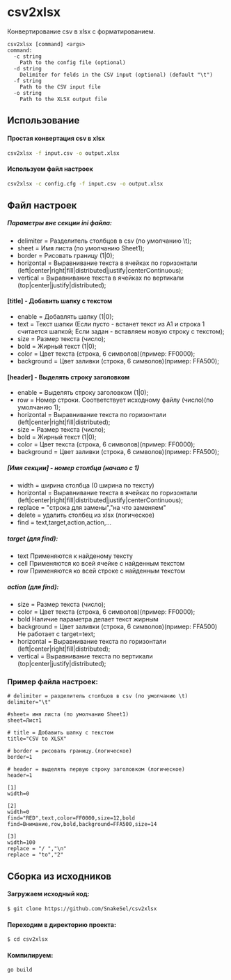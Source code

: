 # csv2xlsx

Конвертирование csv в xlsx с форматированием.

```
csv2xlsx [command] <args>
command:
  -c string
    Path to the config file (optional)
  -d string
    Delimiter for felds in the CSV input (optional) (default "\t")
  -f string
    Path to the CSV input file
  -o string
    Path to the XLSX output file
```
## Использование
#### Простая конвертация csv в xlsx
```sh
csv2xlsx -f input.csv -o output.xlsx
```
#### Используем файл настроек
```sh
csv2xlsx -c config.cfg -f input.csv -o output.xlsx
```
## Файл настроек
##### Параметры вне секции ini файла:
 - delimiter = Разделитель столбцов в csv (по умолчанию \t);
 - sheet = Имя листа (по умолчанию Sheet1);
 - border = Рисовать границу (1|0);
 - horizontal = Выравнивание текста в ячейках по горизонтали (left|center|right|fill|distributed|justify|centerContinuous);
 - vertical = Выравнивание текста в ячейках по вертикали (top|center|justify|distributed);

#### [title] - Добавить шапку с текстом
 - enable = Добавлять шапку (1|0);
 - text = Текст шапки (Если пусто - встанет текст из A1 и строка 1 считается шапкой; Если задан - вставляем новую строку с текстом);
 - size = Размер текста (число);
 - bold = Жирный текст (1|0);
 - color = Цвет текста (строка, 6 символов)(пример: FF0000);
 - background = Цвет заливки (строка, 6 символов)(пример: FFA500);

#### [header] - Выделять строку заголовком
 - enable = Выделять строку заголовком (1|0);
 - row = Номер строки. Соответствует исходному файлу (число)(по умолчанию 1);
 - horizontal = Выравнивание текста по горизонтали (left|center|right|fill|distributed);
 - size = Размер текста (число);
 - bold = Жирный текст (1|0);
 - color = Цвет текста (строка, 6 символов)(пример: FF0000);
 - background = Цвет заливки (строка, 6 символов)(пример: FFA500);

##### [Имя секции] - номер столбца (начало с 1)
 - width = ширина столбца (0 ширина по тексту)
 - horizontal = Выравнивание текста в ячейках по горизонтали (left|center|right|fill|distributed|justify|centerContinuous);
 - replace = "строка для замены","на что заменяем"
 - delete = удалить столбец из xlsx (логическое)
 - find = text,target,action,action,...
##### target (для find):
 - text Применяются к найденому тексту
 - cell Применяются ко всей ячейке с найденным текстом
 - row Применяются ко всей строке с найденным текстом
##### action (для find):
  - size = Размер текста (число);
  - color = Цвет текста (строка, 6 символов)(пример: FF0000);
  - bold Наличие параметра делает текст жирным
  - background = Цвет заливки (строка, 6 символов)(пример: FFA500) Не работает с target=text;
  - horizontal = Выравнивание текста по горизонтали (left|center|right|fill|distributed);
  - vertical = Выравнивание текста по вертикали (top|center|justify|distributed);

### Пример файла настроек:
```
# delimiter = разделитель столбцов в csv (по умолчанию \t)
delimiter="\t"

#sheet= имя листа (по умолчанию Sheet1)
sheet=Лист1

# title = Добавить шапку с текстом
title="CSV to XLSX"

# border = рисовать границу.(логическое)
border=1

# header = выделять первую строку заголовком (логическое)
header=1

[1]
width=0

[2]
width=0
find="RED",text,color=FF0000,size=12,bold
find=Внимание,row,bold,background=FFA500,size=14

[3]
width=100
replace = "/ ","\n"
replace = "to","2"
```

## Сборка из исходников
#### Загружаем исходный код:
```sh
$ git clone https://github.com/SnakeSel/csv2xlsx
```
#### Переходим в директорию проекта:
```sh
$ cd csv2xlsx
```
#### Компилируем:
```sh
go build
```
